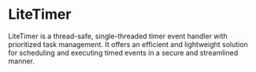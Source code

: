 # LiteTimer
LiteTimer is a thread-safe, single-threaded timer event handler with prioritized task management. It offers an efficient and lightweight solution for scheduling and executing timed events in a secure and streamlined manner.
